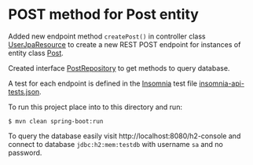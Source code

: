 # POST method for Post entity

Added new endpoint method `createPost()` in controller class [UserJpaResource](src/main/java/com/in28minutes/rest/webservices/restfulwebservices/user/UserJpaResource.java)
to create a new REST POST endpoint for instances of entity class [Post](src/main/java/com/in28minutes/rest/webservices/restfulwebservices/user/Post.java).

Created interface [PostRepository](src/main/java/com/in28minutes/rest/webservices/restfulwebservices/user/PostRepository.java)
to get methods to query database.

A test for each endpoint is defined in the [Insomnia](https://insomnia.rest/) test file [insomnia-api-tests.json](insomnia-api-tests.json).

To run this project place into to this directory and run:

```
$ mvn clean spring-boot:run
```

To query the database easily visit http://localhost:8080/h2-console and connect to database `jdbc:h2:mem:testdb` with
username `sa` and no password.